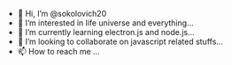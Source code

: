 - 👋 Hi, I’m @sokolovich20
- 👀 I’m interested in life universe and everything...
- 🌱 I’m currently learning electron.js and node.js...
- 💞️ I’m looking to collaborate on javascript related stuffs...
- 📫 How to reach me ...

<!---
sokolovich20/sokolovich20 is a ✨ special ✨ repository because its `README.md` (this file) appears on your GitHub profile.
You can click the Preview link to take a look at your changes.
--->

